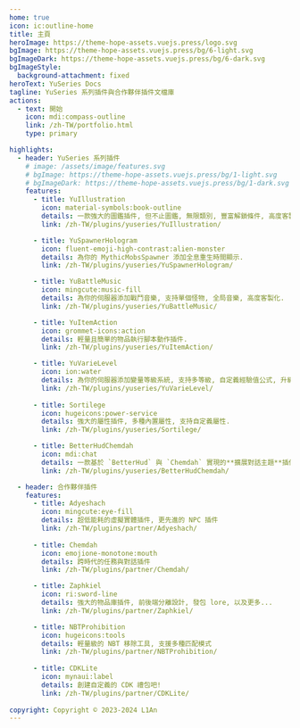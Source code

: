 ```yaml
---
home: true
icon: ic:outline-home
title: 主頁
heroImage: https://theme-hope-assets.vuejs.press/logo.svg
bgImage: https://theme-hope-assets.vuejs.press/bg/6-light.svg
bgImageDark: https://theme-hope-assets.vuejs.press/bg/6-dark.svg
bgImageStyle:
  background-attachment: fixed
heroText: YuSeries Docs
tagline: YuSeries 系列插件與合作夥伴插件文檔庫
actions:
  - text: 開始
    icon: mdi:compass-outline
    link: /zh-TW/portfolio.html
    type: primary

highlights:
  - header: YuSeries 系列插件
    # image: /assets/image/features.svg
    # bgImage: https://theme-hope-assets.vuejs.press/bg/1-light.svg
    # bgImageDark: https://theme-hope-assets.vuejs.press/bg/1-dark.svg
    features:
      - title: YuIllustration
        icon: material-symbols:book-outline
        details: 一款強大的圖鑑插件, 但不止圖鑑, 無限類別, 豐富解鎖條件, 高度客製化. 
        link: /zh-TW/plugins/yuseries/YuIllustration/

      - title: YuSpawnerHologram
        icon: fluent-emoji-high-contrast:alien-monster
        details: 為你的 MythicMobsSpawner 添加全息重生時間顯示.
        link: /zh-TW/plugins/yuseries/YuSpawnerHologram/

      - title: YuBattleMusic
        icon: mingcute:music-fill
        details: 為你的伺服器添加戰鬥音樂, 支持單個怪物, 全局音樂, 高度客製化.
        link: /zh-TW/plugins/yuseries/YuBattleMusic/

      - title: YuItemAction
        icon: grommet-icons:action
        details: 輕量且簡單的物品執行腳本動作插件.
        link: /zh-TW/plugins/yuseries/YuItemAction/

      - title: YuVarieLevel
        icon: ion:water
        details: 為你的伺服器添加變量等級系統, 支持多等級, 自定義經驗值公式, 升級時腳本.
        link: /zh-TW/plugins/yuseries/YuVarieLevel/
      
      - title: Sortilege
        icon: hugeicons:power-service
        details: 強大的屬性插件, 多種內置屬性, 支持自定義屬性.
        link: /zh-TW/plugins/yuseries/Sortilege/

      - title: BetterHudChemdah
        icon: mdi:chat
        details: 一款基於 `BetterHud` 與 `Chemdah` 實現的**擴展對話主題**插件
        link: /zh-TW/plugins/yuseries/BetterHudChemdah/

  - header: 合作夥伴插件
    features:
      - title: Adyeshach
        icon: mingcute:eye-fill
        details: 超低能耗的虛擬實體插件, 更先進的 NPC 插件
        link: /zh-TW/plugins/partner/Adyeshach/
      
      - title: Chemdah
        icon: emojione-monotone:mouth
        details: 跨時代的任務與對話插件
        link: /zh-TW/plugins/partner/Chemdah/

      - title: Zaphkiel
        icon: ri:sword-line
        details: 強大的物品庫插件, 前後端分離設計, 發包 lore, 以及更多...
        link: /zh-TW/plugins/partner/Zaphkiel/

      - title: NBTProhibition
        icon: hugeicons:tools
        details: 輕量級的 NBT 移除工具, 支援多種匹配模式
        link: /zh-TW/plugins/partner/NBTProhibition/
      
      - title: CDKLite
        icon: mynaui:label
        details: 創建自定義的 CDK 禮包吧!
        link: /zh-TW/plugins/partner/CDKLite/
      
copyright: Copyright © 2023-2024 L1An
---
```

